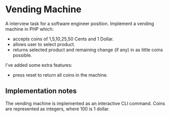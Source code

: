 # Vending Machine
A interview task for a software engineer position. Implement a vending machine in PHP which:
- accepts coins of 1,5,10,25,50 Cents and 1 Dollar.
- allows user to select product.
- returns selected product and remaining change (if any) in as little coins possible.

I've added some extra features:
- press reset to return all coins in the machine.

## Implementation notes
The vending machine is implemented as an interactive CLI command. Coins are represented as integers, where 100 is 1 dollar.
